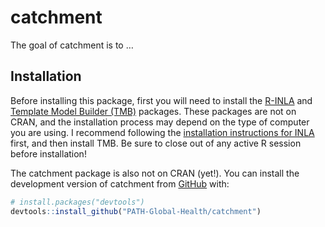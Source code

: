 
<!-- README.md is generated from README.Rmd. Please edit that file -->

# catchment

<!-- badges: start -->
<!-- badges: end -->

The goal of catchment is to …

## Installation

Before installing this package, first you will need to install the
[R-INLA](https://www.r-inla.org/home) and [Template Model Builder
(TMB)](https://github.com/kaskr/adcomp) packages. These packages are not
on CRAN, and the installation process may depend on the type of computer
you are using. I recommend following the [installation instructions for
INLA](https://www.r-inla.org/download-install) first, and then install
TMB. Be sure to close out of any active R session before installation!

The catchment package is also not on CRAN (yet!). You can install the
development version of catchment from [GitHub](https://github.com/)
with:

``` r
# install.packages("devtools")
devtools::install_github("PATH-Global-Health/catchment")
```
